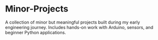 # Minor-Projects
A collection of minor but meaningful projects built during my early engineering journey. Includes hands-on work with Arduino, sensors, and beginner Python applications.
